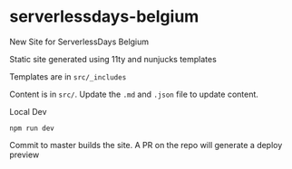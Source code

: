 # serverlessdays-belgium
New Site for ServerlessDays Belgium

Static site generated using 11ty and nunjucks templates

Templates are in `src/_includes`

Content is in `src/`. Update the `.md` and `.json` file to update content.

Local Dev

```
npm run dev
```

Commit to master builds the site. A PR on the repo will generate a deploy preview

